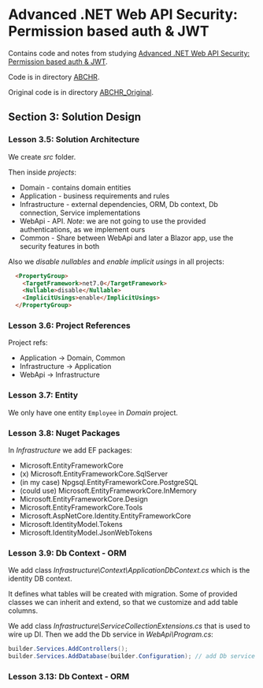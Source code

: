 # Advanced .NET Web API Security: Permission based auth & JWT

Contains code and notes from studying [Advanced .NET Web API Security: Permission based auth & JWT](https://www.udemy.com/course/advanced-net-web-api-security-permission-based-auth-jwt/).

Code is in directory [ABCHR](./ABCHR_Original/).

Original code is in directory [ABCHR_Original](./ABCHR_Original/).

## Section 3: Solution Design

### Lesson 3.5: Solution Architecture

We create _src_ folder.

Then inside _projects_:

- Domain - contains domain entities
- Application - business requirements and rules
- Infrastructure - external dependencies, ORM, Db context, Db connection, Service implementations
- WebApi - API. _Note_: we are not going to use the provided authentications, as we implement ours
- Common - Share between WebApi and later a Blazor app, use the security features in both

Also we _disable nullables_ and _enable implicit usings_ in all projects:

```html
  <PropertyGroup>
    <TargetFramework>net7.0</TargetFramework>
    <Nullable>disable</Nullable>
    <ImplicitUsings>enable</ImplicitUsings>
  </PropertyGroup>
```

### Lesson 3.6: Project References

Project refs:

- Application -> Domain, Common
- Infrastructure -> Application
- WebApi -> Infrastructure

### Lesson 3.7: Entity

We only have one entity `Employee` in _Domain_ project.

### Lesson 3.8: Nuget Packages

In _Infrastructure_ we add EF packages:

- Microsoft.EntityFrameworkCore
- (x) Microsoft.EntityFrameworkCore.SqlServer
- (in my case) Npgsql.EntityFrameworkCore.PostgreSQL
- (could use) Microsoft.EntityFrameworkCore.InMemory
- Microsoft.EntityFrameworkCore.Design
- Microsoft.EntityFrameworkCore.Tools
- Microsoft.AspNetCore.Identity.EntityFrameworkCore
- Microsoft.IdentityModel.Tokens
- Microsoft.IdentityModel.JsonWebTokens

### Lesson 3.9: Db Context - ORM

We add class _Infrastructure\Context\ApplicationDbContext.cs_ which is the identity DB context.

It defines what tables will be created with migration.
Some of provided classes we can inherit and extend, so that we customize and add table columns.

We add class _Infrastructure\ServiceCollectionExtensions.cs_ that is used to wire up DI.
Then we add the Db service in _WebApi\Program.cs_:

```csharp
builder.Services.AddControllers();
builder.Services.AddDatabase(builder.Configuration); // add Db service

```

### Lesson 3.13: Db Context - ORM
